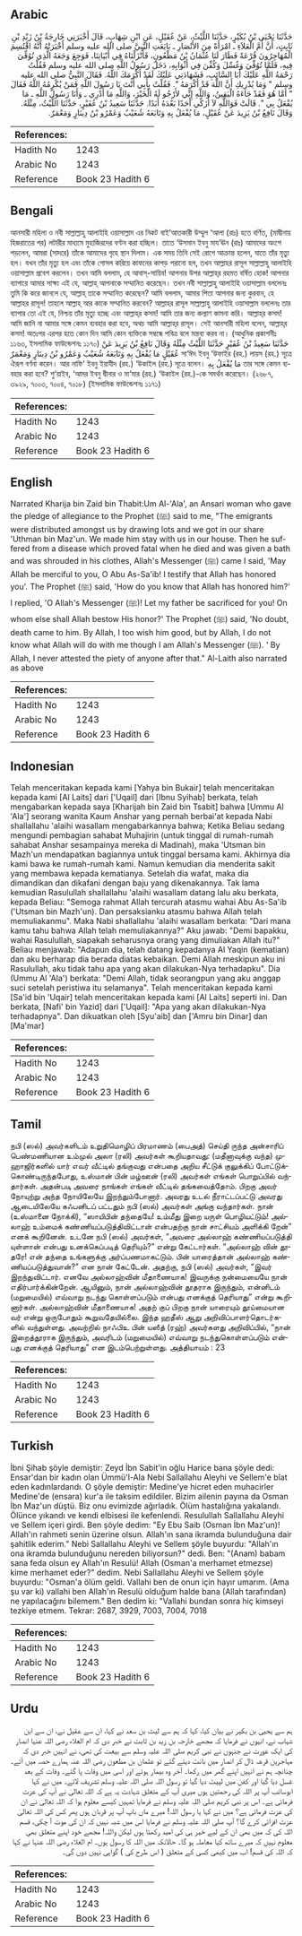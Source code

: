## Arabic


<div dir="rtl" lang="ar" style={{fontSize:'larger',backgroundColor:'#f8f9fa',padding:20}}>
حَدَّثَنَا يَحْيَى بْنُ بُكَيْرٍ، حَدَّثَنَا اللَّيْثُ، عَنْ عُقَيْلٍ، عَنِ ابْنِ شِهَابٍ، قَالَ أَخْبَرَنِي خَارِجَةُ بْنُ زَيْدِ بْنِ ثَابِتٍ، أَنَّ أُمَّ الْعَلاَءِ ـ امْرَأَةً مِنَ الأَنْصَارِ ـ بَايَعَتِ النَّبِيَّ صلى الله عليه وسلم أَخْبَرَتْهُ أَنَّهُ اقْتُسِمَ الْمُهَاجِرُونَ قُرْعَةً فَطَارَ لَنَا عُثْمَانُ بْنُ مَظْعُونٍ، فَأَنْزَلْنَاهُ فِي أَبْيَاتِنَا، فَوَجِعَ وَجَعَهُ الَّذِي تُوُفِّيَ فِيهِ، فَلَمَّا تُوُفِّيَ وَغُسِّلَ وَكُفِّنَ فِي أَثْوَابِهِ، دَخَلَ رَسُولُ اللَّهِ صلى الله عليه وسلم فَقُلْتُ رَحْمَةُ اللَّهِ عَلَيْكَ أَبَا السَّائِبِ، فَشَهَادَتِي عَلَيْكَ لَقَدْ أَكْرَمَكَ اللَّهُ‏.‏ فَقَالَ النَّبِيُّ صلى الله عليه وسلم ‏"‏ وَمَا يُدْرِيكِ أَنَّ اللَّهَ قَدْ أَكْرَمَهُ ‏"‏‏.‏ فَقُلْتُ بِأَبِي أَنْتَ يَا رَسُولَ اللَّهِ فَمَنْ يُكْرِمُهُ اللَّهُ فَقَالَ ‏"‏ أَمَّا هُوَ فَقَدْ جَاءَهُ الْيَقِينُ، وَاللَّهِ إِنِّي لأَرْجُو لَهُ الْخَيْرَ، وَاللَّهِ مَا أَدْرِي ـ وَأَنَا رَسُولُ اللَّهِ ـ مَا يُفْعَلُ بِي ‏"‏‏.‏ قَالَتْ فَوَاللَّهِ لاَ أُزَكِّي أَحَدًا بَعْدَهُ أَبَدًا‏.‏ حَدَّثَنَا سَعِيدُ بْنُ عُفَيْرٍ، حَدَّثَنَا اللَّيْثُ، مِثْلَهُ‏.‏ وَقَالَ نَافِعُ بْنُ يَزِيدَ عَنْ عُقَيْلٍ، مَا يُفْعَلُ بِهِ وَتَابَعَهُ شُعَيْبٌ وَعَمْرُو بْنُ دِينَارٍ وَمَعْمَرٌ‏.‏
</div>
<div style={{backgroundColor:'#f8f9fa',padding:20, marginBottom: 10}}><table> <thead> <tr> <th>References:</th> <th></th> </tr> </thead> <tbody><tr><td>Hadith No</td><td>1243</td></tr><tr><td>Arabic No</td><td>1243</td></tr><tr><td>Reference</td><td>Book 23 Hadith 6</td></tr></tbody></table></div>

## Bengali


<div dir="ltr" lang="bn" style={{fontSize:'larger',backgroundColor:'#f8f9fa',padding:20}}>
আনসারী মহিলা ও নবী সাল্লাল্লাহু আলাইহি ওয়াসাল্লাম এর নিকট বাই‘আতকারী উম্মুল ‘আলা (রাঃ) হতে বর্ণিত, (মাদ্বীনায় হিজরাতের পর) লটারীর মাধ্যমে মুহাজিরদের বণ্টন করা হচ্ছিল। তাতে ‘উসমান ইবনু মায‘ঊন (রাঃ) আমাদের অংশে পড়লেন, আমরা (সাদরে) তাঁকে আমাদের গৃহে স্থান দিলাম। এক সময় তিনি সেই রোগে আক্রান্ত হলেন, যাতে তাঁর মৃত্যু হল। যখন তাঁর মৃত্যু হল এবং তাঁকে গোসল করিয়ে কাফনের কাপড় পরানো হল, তখন আল্লাহর রাসূল সাল্লাল্লাহু আলাইহি ওয়াসাল্লাম প্রবেশ করলেন। তখন আমি বললাম, হে আবাস্-সায়িব! আপনার উপর আল্লাহ্‌র রহমত বর্ষিত হোক! আপনার ব্যাপারে আমার সাক্ষ্য এই যে, আল্লাহ্ আপনাকে সম্মানিত করেছেন। তখন নবী সাল্লাল্লাহু আলাইহি ওয়াসাল্লাম বললেনঃ তুমি কি করে জানলে যে, আল্লাহ্ তাকে সম্মানিত করেছেন? আমি বললাম, আমার পিতা আপনার জন্য কুরবান, হে আল্লাহর রাসূল! তাহলে আল্লাহ্ আর কাকে সম্মানিত করবেন? আল্লাহর রাসূল সাল্লাল্লাহু আলাইহি ওয়াসাল্লাম বললেনঃ তার ব্যাপার তো এই যে, নিশ্চয় তাঁর মৃত্যু হচ্ছে এবং আল্লাহ্‌র কসম! আমি তার জন্য কল্যাণ কামনা করি। আল্লাহ্‌র কসম! আমি জানি না আমার সঙ্গে কেমন ব্যবহার করা হবে, অথচ আমি আল্লাহ্‌র রাসূল। সেই আনসারী মহিলা বলেন, আল্লাহ্‌র কসম! অতঃপর এরপর হতে কোন দিন আমি কোন ব্যক্তিকে সম্বন্ধে পবিত্র বলে মন্তব্য করব না। (আধুনিক প্রকাশনীঃ ১১৬৩, ইসলামিক ফাউন্ডেশনঃ ১১৭০) حَدَّثَنَا سَعِيدُ بْنُ عُفَيْرٍ حَدَّثَنَا اللَّيْثُ مِثْلَهُ وَقَالَ نَافِعُ بْنُ يَزِيدَ عَنْ عُقَيْلٍ مَا يُفْعَلُ بِهِ وَتَابَعَهُ شُعَيْبٌ وَعَمْرُو بْنُ دِينَارٍ وَمَعْمَرٌ সা‘ঈদ ইবনু ‘উফাইর (রহ.) লায়স (রহ.) সূত্রে ঐরূপ বর্ণনা করেন। আর নাফি‘ ইবনু ইয়াযীদ (রহ.) ‘উকাইল (রহ.) সূত্রে বলেন। مَا يُفْعَلُ بِهِ তার সঙ্গে কেমন ব্যবহার করা হবে? শু‘য়াইব, ‘আমর ইবনু দ্বীনার ও মা‘মার (রহ.) ‘উকাইল (রহ.)-কে সমর্থন করেছেন। (২৬৮৭, ৩৯২৯, ৭০০৩, ৭০০৪, ৭০১৮) (ইসলামিক ফাউন্ডেশনঃ ১১৭১)
</div>
<div style={{backgroundColor:'#f8f9fa',padding:20, marginBottom: 10}}><table> <thead> <tr> <th>References:</th> <th></th> </tr> </thead> <tbody><tr><td>Hadith No</td><td>1243</td></tr><tr><td>Arabic No</td><td>1243</td></tr><tr><td>Reference</td><td>Book 23 Hadith 6</td></tr></tbody></table></div>

## English


<div dir="ltr" lang="en" style={{fontSize:'larger',backgroundColor:'#f8f9fa',padding:20}}>
Narrated Kharija bin Zaid bin Thabit:Um Al-'Ala', an Ansari woman who gave the pledge of allegiance to the Prophet (ﷺ) said to me, "The emigrants were distributed amongst us by drawing lots and we got in our share 'Uthman bin Maz'un. We made him stay with us in our house. Then he suffered from a disease which proved fatal when he died and was given a bath and was shrouded in his clothes, Allah's Messenger (ﷺ) came I said, 'May Allah be merciful to you, O Abu As-Sa'ib! I testify that Allah has honored you'. The Prophet (ﷺ) said, 'How do you know that Allah has honored him?' I replied, 'O Allah's Messenger (ﷺ)! Let my father be sacrificed for you! On whom else shall Allah bestow His honor?' The Prophet (ﷺ) said, 'No doubt, death came to him. By Allah, I too wish him good, but by Allah, I do not know what Allah will do with me though I am Allah's Messenger (ﷺ). ' By Allah, I never attested the piety of anyone after that." Al-Laith also narrated as above
</div>
<div style={{backgroundColor:'#f8f9fa',padding:20, marginBottom: 10}}><table> <thead> <tr> <th>References:</th> <th></th> </tr> </thead> <tbody><tr><td>Hadith No</td><td>1243</td></tr><tr><td>Arabic No</td><td>1243</td></tr><tr><td>Reference</td><td>Book 23 Hadith 6</td></tr></tbody></table></div>

## Indonesian


<div dir="ltr" lang="id" style={{fontSize:'larger',backgroundColor:'#f8f9fa',padding:20}}>
Telah menceritakan kepada kami [Yahya bin Bukair] telah menceritakan kepada kami [Al Laits] dari ['Uqail] dari [Ibnu Syihab] berkata, telah mengabarkan kepada saya [Kharijah bin Zaid bin Tsabit] bahwa [Ummu Al 'Ala'] seorang wanita Kaum Anshar yang pernah berbai'at kepada Nabi shallallahu 'alaihi wasallam mengabarkannya bahwa; Ketika Beliau sedang mengundi pembagian sahabat Muhajirin (untuk tinggal di rumah-rumah sahabat Anshar sesampainya mereka di Madinah), maka 'Utsman bin Mazh'un mendapatkan bagiannya untuk tinggal bersama kami. Akhirnya dia kami bawa ke rumah-rumah kami. Namun kemudian dia menderita sakit yang membawa kepada kematianya. Setelah dia wafat, maka dia dimandikan dan dikafani dengan baju yang dikenakannya. Tak lama kemudian Rasulullah shallallahu 'alaihi wasallam datang lalu aku berkata, kepada Beliau: "Semoga rahmat Allah tercurah atasmu wahai Abu As-Sa'ib ('Utsman bin Mazh'un). Dan persaksianku atasmu bahwa Allah telah memuliakanmu". Maka Nabi shallallahu 'alaihi wasallam berkata: "Dari mana kamu tahu bahwa Allah telah memuliakannya?" Aku jawab: "Demi bapakku, wahai Rasulullah, siapakah seharusnya orang yang dimuliakan Allah itu?" Beliau menjawab: "Adapun dia, telah datang kepadanya Al Yaqin (kematian) dan aku berharap dia berada diatas kebaikan. Demi Allah meskipun aku ini Rasulullah, aku tidak tahu apa yang akan dilakukan-Nya terhadapku". Dia (Ummu Al 'Ala') berkata: "Demi Allah, tidak seorangpun yang aku anggap suci setelah peristiwa itu selamanya". Telah menceritakan kepada kami [Sa'id bin 'Uqair] telah menceritakan kepada kami [Al Laits] seperti ini. Dan berkata, [Nafi' bin Yazid] dari ['Uqail]: "Apa yang akan dilakukan-Nya terhadapnya". Dan dikuatkan oleh [Syu'aib] dan ['Amru bin Dinar] dan [Ma'mar]
</div>
<div style={{backgroundColor:'#f8f9fa',padding:20, marginBottom: 10}}><table> <thead> <tr> <th>References:</th> <th></th> </tr> </thead> <tbody><tr><td>Hadith No</td><td>1243</td></tr><tr><td>Arabic No</td><td>1243</td></tr><tr><td>Reference</td><td>Book 23 Hadith 6</td></tr></tbody></table></div>

## Tamil


<div dir="ltr" lang="ta" style={{fontSize:'larger',backgroundColor:'#f8f9fa',padding:20}}>
நபி (ஸல்) அவர்களிடம் உறுதிமொழிப் பிரமாணம் (பைஅத்) செய்தி ருந்த அன்சாரிப் பெண்மணியான உம்முல் அலா (ரலி) அவர்கள் கூறியதாவது: (மதீனாவுக்கு வந்த) முஹாஜிர்களில் யார் எவர் வீட்டில் தங்குவது என்பதை அறிய சீட்டுக் குலுக்கிப் போட்டுக்கொண்டிருந்தபோது, உஸ்மான் பின் மழ்ஊன் (ரலி) அவர்கள் எங்கள் பொறுப்பில் வந்தார்கள். அதன்படி அவரை நாங்கள் எங்கள் வீட்டில் தங்கவைத்தோம். பிறகு அவர் நோயுற்று அந்த நோயிலேயே இறந்தும்போனார். அவரது உடல் நீராட்டப்பட்டு அவரது ஆடையிலேயே கஃபனிடப் பட்டதும் நபி (ஸல்) அவர்கள் அங்கு வந்தார்கள். நான் (உஸ்மானை நோக்கி), “ஸாயிபின் தந்தையே! உம்மீது இறை யருள் பொழியட்டும்! அல்லாஹ் உம்மைக் கண்ணியப்படுத்திவிட்டான் என்பதற்கு நான் சாட்சியம் அளிக்கி றேன்” எனக் கூறினேன். உடனே நபி (ஸல்) அவர்கள், “அவரை அல்லாஹ் கண்ணியப்படுத்தி யுள்ளான் என்பது உனக்கெப்படித் தெரியும்?” என்று கேட்டார்கள். “அல்லாஹ் வின் தூதரே! என் தந்தை உங்களுக்கு அர்ப்பணமாகட்டும். பின் யாரைத்தான் அல்லாஹ் கண்ணியப்படுத்துவான்?” என நான் கேட்டேன். அதற்கு, நபி (ஸல்) அவர்கள், “இவர் இறந்துவிட்டார். எனவே அல்லாஹ்வின் மீதாணையாக! இவருக்கு நன்மையையே நான் எதிர்பார்க்கின்றேன். ஆயினும், நான் அல்லாஹ்வின் தூதராக இருந்தும், என்னிடம் (மறுமையில்) எவ்வாறு நடந்து கொள்ளப்படும் என்பது எனக்குத் தெரியாது” என்று கூறினார்கள். அல்லாஹ்வின் மீதாணையாக! அதற் குப் பிறகு நான் யாரையும் தூய்மையான வர் என்று ஒருபோதும் கூறுவதேயில்லை. இந்த ஹதீஸ் ஆறு அறிவிப்பாளர்தொடர்களில் வந்துள்ளது. அவற்றில் நாஃபிஉ பின் யஸீத் (ரஹ்) அவர்களது அறிவிப்பில், “நான் இறைத்தூராக இருந்தும், அவரிடம் (மறுமையில்) எவ்வாறு நடந்துகொள்ளப்படும் என்பது எனக்குத் தெரியாது” என இடம்பெற்றுள்ளது. அத்தியாயம் : 23
</div>
<div style={{backgroundColor:'#f8f9fa',padding:20, marginBottom: 10}}><table> <thead> <tr> <th>References:</th> <th></th> </tr> </thead> <tbody><tr><td>Hadith No</td><td>1243</td></tr><tr><td>Arabic No</td><td>1243</td></tr><tr><td>Reference</td><td>Book 23 Hadith 6</td></tr></tbody></table></div>

## Turkish


<div dir="ltr" lang="tr" style={{fontSize:'larger',backgroundColor:'#f8f9fa',padding:20}}>
İbni Şihab şöyle demiştir: Zeyd İbn Sabit'in oğlu Harice bana şöyle dedi: Ensar'dan bir kadın olan Ümmü'l-Ala Nebi Sallallahu Aleyhi ve Sellem'e bîat eden kadınlardandı. O şöyle demiştir: Medine'ye hicret eden muhacirler Medine'de (ensara) kur'a ile taksim edildiler. Bizim ailenin payına da Osman İbn Maz'un düştü. Biz onu evimizde ağırladık. Ölüm hastalığına yakalandı. Ölünce yıkandı ve kendi elbisesi ile kefenlendi. Resulullah Sallallahu Aleyhi ve Sellem içeri girdi. Ben şöyle dedim: "Ey Ebu Saib (Osman İbn Maz'un)! Allah'ın rahmeti senin üzerine olsun. Allah'ın sana ikramda bulunduğuna dair şahitlik ederim." Nebi Sallallahu Aleyhi ve Sellem şöyle buyurdu: "Allah'ın ona ikramda bulunduğunu nereden biliyorsun?" dedi. Ben: "(Anam) babam sana feda olsun ey Allah'ın Resulü! Allah (Osman'a merhamet etmezse) kime merhamet eder?" dedim. Nebi Sallallahu Aleyhi ve Sellem şöyle buyurdu: "Osman'a ölüm geldi. Vallahi ben de onun için hayır umarım. (Ama şu var ki) vallahi ben Allah'ın Resulü olduğum halde bana (Allah tarafından) ne yapılacağını bilemem." Ben dedim ki: "Vallahi bundan sonra hiç kimseyi tezkiye etmem. Tekrar: 2687, 3929, 7003, 7004, 7018
</div>
<div style={{backgroundColor:'#f8f9fa',padding:20, marginBottom: 10}}><table> <thead> <tr> <th>References:</th> <th></th> </tr> </thead> <tbody><tr><td>Hadith No</td><td>1243</td></tr><tr><td>Arabic No</td><td>1243</td></tr><tr><td>Reference</td><td>Book 23 Hadith 6</td></tr></tbody></table></div>

## Urdu


<div dir="rtl" lang="ur" style={{fontSize:'larger',backgroundColor:'#f8f9fa',padding:20}}>
ہم سے یحییٰ بن بکیر نے بیان کیا، کہا کہ ہم سے لیث بن سعد نے کہا، ان سے عقیل نے، ان سے ابن شہاب نے، انہوں نے فرمایا کہ مجھے خارجہ بن زید بن ثابت نے خبر دی کہ ام العلاء رضی اللہ عنہا انصار کی ایک عورت نے جنہوں نے نبی کریم صلی اللہ علیہ وسلم سے بیعت کی تھی، نے انہیں خبر دی کہ مہاجرین قرعہ ڈال کر انصار میں بانٹ دیئے گئے تو عثمان بن مظعون رضی اللہ عنہ ہمارے حصہ میں آئے۔ چنانچہ ہم نے انہیں اپنے گھر میں رکھا۔ آخر وہ بیمار ہوئے اور اسی میں وفات پا گئے۔ وفات کے بعد غسل دیا گیا اور کفن میں لپیٹ دیا گیا تو رسول اللہ صلی اللہ علیہ وسلم تشریف لائے۔ میں نے کہا ابوسائب آپ پر اللہ کی رحمتیں ہوں میری آپ کے متعلق شہادت یہ ہے کہ اللہ تعالیٰ نے آپ کی عزت فرمائی ہے۔ اس پر نبی کریم صلی اللہ علیہ وسلم نے فرمایا تمہیں کیسے معلوم ہوا کہ اللہ تعالیٰ نے ان کی عزت فرمائی ہے؟ میں نے کہا یا رسول اللہ! میرے ماں باپ آپ پر قربان ہوں پھر کس کی اللہ تعالیٰ عزت افزائی کرے گا؟ آپ صلی اللہ علیہ وسلم نے فرمایا اس میں شبہ نہیں کہ ان کی موت آ چکی، قسم اللہ کی کہ میں بھی ان کے لیے خیر ہی کی امید رکھتا ہوں لیکن واللہ! مجھے خود اپنے متعلق بھی معلوم نہیں کہ میرے ساتھ کیا معاملہ ہو گا۔ حالانکہ میں اللہ کا رسول ہوں۔ ام العلاء رضی اللہ عنہا نے کہا کہ اللہ کی قسم! اب میں کبھی کسی کے متعلق ( اس طرح کی ) گواہی نہیں دوں گی۔
</div>
<div style={{backgroundColor:'#f8f9fa',padding:20, marginBottom: 10}}><table> <thead> <tr> <th>References:</th> <th></th> </tr> </thead> <tbody><tr><td>Hadith No</td><td>1243</td></tr><tr><td>Arabic No</td><td>1243</td></tr><tr><td>Reference</td><td>Book 23 Hadith 6</td></tr></tbody></table></div>